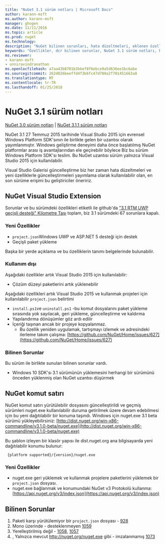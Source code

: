```yaml
---
title: "NuGet 3.1 sürüm notları | Microsoft Docs"
author: karann-msft
ms.author: karann-msft
manager: ghogen
ms.date: 11/11/2016
ms.topic: article
ms.prod: nuget
ms.technology: 
description: "NuGet bilinen sorunları, hata düzeltmeleri, eklenen özellikleri ve dcr dahil olmak üzere 3.1 için sürüm notları."
keywords: "Özellikler, dcr bilinen sorunlar, NuGet 3.1 sürüm notları, hata düzeltmeleri eklendi"
ms.reviewer:
- karann-msft
- unniravindranathan
ms.openlocfilehash: a7aa43b8701b3bbef8f6ebce9a5d636ee1bc6abe
ms.sourcegitcommit: 262d026beeffd4f3b6fc47d780a2f701451663a8
ms.translationtype: MT
ms.contentlocale: tr-TR
ms.lasthandoff: 01/25/2018
---
```

# <a name="nuget-31-release-notes"></a>NuGet 3.1 sürüm notları

[NuGet 3.0 sürüm notları](../release-notes/nuget-3.0.0.md) | [NuGet 3.1.1 sürüm notları](../release-notes/nuget-3.1.1.md)

NuGet 3.1 27 Temmuz 2015 tarihinde Visual Studio 2015 için evrensel Windows Platform SDK'sının ile birlikte gelen bir uzantısı olarak yayımlanmıştır. Windows geliştirme deneyimi daha önce başlatılmış NuGet platformlar arası iş avantajlarından ele geçirebilir böylece Biz bu sürüm Windows Platform SDK'sı teslim. Bu NuGet uzantısı sürüm yalnızca Visual Studio 2015 için kullanılabilir.

Visual Studio Galerisi güncelleştirme biz her zaman hata düzeltmeleri ve yeni özelliklerle güncelleştirmeleri yayımlama olarak kullanılabilir olan, en son sürüme erişimi bu geliştiriciler öneririz.

## <a name="nuget-visual-studio-extension"></a>NuGet Visual Studio Extension

Sorunlar ve bu sürümdeki özellikleri etiketli ile github'da ["3.1 RTM UWP geçişli desteği" Kilometre Taşı](https://github.com/NuGet/Home/issues?utf8=%E2%9C%93&q=is%3Aclosed+milestone%3A%223.1+RTM+UWP+transitive+support%22+) toplam, biz 3.1 sürümdeki 67 sorunlara kapalı.

### <a name="new-features"></a>Yeni Özellikler

* `project.json`Windows UWP ve ASP.NET 5 desteği için destek
* Geçişli paket yükleme

Başka bir yerde açıklama ve bu özelliklerin tanımı belgelerinde bulunabilir.

### <a name="deprecated"></a>Kullanım dışı

Aşağıdaki özellikler artık Visual Studio 2015 için kullanılabilir:

* Çözüm düzeyi paketlerini artık yüklenebilir

Aşağıdaki özellikleri artık Visual Studio 2015 ve kullanmak projeleri için kullanılabilir `project.json` belirtimi

* `install.ps1`ve `uninstall.ps1` -bu komut dosyalarını paket yükleme sırasında yok sayılacak, geri yükleme, güncelleştirme ve kaldırma
* Yapılandırma dönüşümler göz ardı edilir
* İçeriği taşınan ancak bir projeye kopyalanmaz.
    * Bu özellik yeniden uygulamak, tartışmayı izlemek ve adresindeki ilerleme takım çalışma: [https://github.com/NuGet/Home/issues/627](https://github.com/NuGet/Home/issues/627)


### <a name="known-issues"></a>Bilinen Sorunlar

Bu sürüm ile birlikte sunulan bilinen sorunlar vardı.

* Windows 10 SDK'sı 3.1 sürümünün yüklemesini herhangi bir sürümünü önceden yüklenmiş olan NuGet uzantısı düşürmek

## <a name="nuget-command-line"></a>NuGet komut satırı

NuGet komut satırı yürütülebilir dosyasını güncelleştirildi ve geçmiş sürümleri nuget.exe kullanılabilir duruma getirilmek üzere devam edebilmesi için bu yeni dağıtılabilir bir konuma taşındı.  Windows için nuget.exe 3.1 beta sürümü yükleyebilirsiniz: [http://dist.nuget.org/win-x86-commandline/v3.1.0-beta/nuget.exe](http://dist.nuget.org/win-x86-commandline/v3.1.0-beta/nuget.exe)

Bu şablon izleyen bir klasör yapısı ile dist.nuget.org ana bilgisayarda yeni dağıtılabilir konumu bulunur:

     {platform supported}/{version}/nuget.exe

### <a name="new-features"></a>Yeni Özellikler

* nuget.exe geri yüklemek ve kullanmak projelere paketlerini yüklemek bir `project.json` dosyası.
* nuget.exe bağlanmak ve konumundaki NuGet v3 Protokolü kullanma: [https://api.nuget.org/v3/index.json](https://api.nuget.org/v3/index.json)

## <a name="known-issues"></a>Bilinen Sorunlar ##

1.    Paketi karşı yürütülemiyor bir `project.json` dosyası - [928](https://github.com/NuGet/Home/issues/928)
2.    Mono üzerinde - desteklenmeyen [1059](https://github.com/NuGet/Home/issues/1059)
3.    Yerelleştirilmiş değil - [1058](https://github.com/NuGet/Home/issues/1058), [1057](https://github.com/NuGet/Home/issues/1057)
4.    , Yalnızca mevcut http://nuget.org/nuget.exe gibi - imzalanmamış [1073](https://github.com/NuGet/Home/issues/1073)
